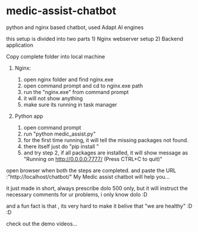 # medic-assist-chatbot
python and nginx based chatbot, used Adapt AI engines 

this setup is divided into two parts
	1) Nginx webserver setup
	2) Backend application

Copy complete folder into local machine

1) Nginx:
	1) open nginx folder and find nginx.exe
	2) open command prompt and cd to nginx.exe path
	3) run the "nginx.exe" from command prompt
	4) it will not show anything
	5) make sure its running in task manager

2) Python app
	1) open command prompt
	2) run "python medic_assist.py"
	3) for the first time running, it will tell the missing packages not found.
	4) there itself just do "pip install <missing package name>"
	5) and try step 2, if all packages are installed, it will show message as 
		"Running on http://0.0.0.0:7777/ (Press CTRL+C to quit)"

open browser when both the steps are completed.
and paste the URL :"http://localhost/chatbot/"
My Medic assist chatbot will help you...

it just made in short, always prescribe dolo 500 only, but it will instruct the necessary comments for ur problems, i only know dolo :D

and a fun fact is that , its very hard to make it belive that "we are healthy" :D :D

check out the demo videos...
